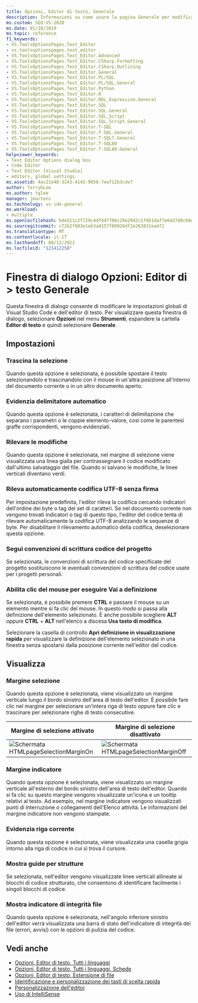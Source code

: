 ```yaml
---
title: Opzioni, Editor di testo, Generale
description: Informazioni su come usare la pagina Generale per modificare le impostazioni globali per il Visual Studio e l'editor di testo.
ms.custom: SEO-VS-2020
ms.date: 01/18/2019
ms.topic: reference
f1_keywords:
- VS.ToolsOptionsPages.Text_Editor
- vs.toolsoptionspages.text_editor
- VS.ToolsOptionsPages.Text_Editor.Advanced
- VS.ToolsOptionsPages.Text_Editor.CSharp.Formatting
- VS.ToolsOptionsPages.Text_Editor.CSharp.Outlining
- VS.ToolsOptionsPages.Text_Editor.General
- VS.ToolsOptionsPages.Text_Editor.PL/SQL
- VS.ToolsOptionsPages.Text_Editor.PL/SQL.General
- VS.ToolsOptionsPages.Text_Editor.Python
- VS.ToolsOptionsPages.Text_Editor.R
- VS.ToolsOptionsPages.Text_Editor.RDL_Expression.General
- VS.ToolsOptionsPages.Text_Editor.SQL
- VS.ToolsOptionsPages.Text_Editor.SQL.General
- VS.ToolsOptionsPages.Text_Editor.SQL_Script
- VS.ToolsOptionsPages.Text_Editor.SQL_Script.General
- VS.ToolsOptionsPages.Text_Editor.T-SQL
- VS.ToolsOptionsPages.Text_Editor.T-SQL.General
- VS.ToolsOptionsPages.Text_Editor.T-SQL7.General
- VS.ToolsOptionsPages.Text_Editor.T-SQL80
- VS.ToolsOptionsPages.Text_Editor.T-SQL80.General
helpviewer_keywords:
- Text Editor Options dialog box
- Code Editor
- Text Editor [Visual Studio]
- editors, global settings
ms.assetid: 4ac21e48-3243-4141-9058-7eaf12b3cde7
author: TerryGLee
ms.author: tglee
manager: jmartens
ms.technology: vs-ide-general
ms.workload:
- multiple
ms.openlocfilehash: b4e511c2f729c4df447f08c29e2942c1f661daf7e6437d8c60dd38175433bbd5
ms.sourcegitcommit: c72b2f603e1eb3a4157f00926df2e263831ea472
ms.translationtype: MT
ms.contentlocale: it-IT
ms.lasthandoff: 08/12/2021
ms.locfileid: "121412258"
---
```

# <a name="options-dialog-box-text-editor--general"></a>Finestra di dialogo Opzioni: Editor di \> testo Generale

Questa finestra di dialogo consente di modificare le impostazioni globali di Visual Studio Code e dell'editor di testo. Per visualizzare questa finestra di dialogo, selezionare **Opzioni** nel menu **Strumenti**, espandere la cartella **Editor di testo** e quindi selezionare **Generale**.

## <a name="settings"></a>Impostazioni

### <a name="drag-and-drop-text-editing"></a>Trascina la selezione

Quando questa opzione è selezionata, è possibile spostare il testo selezionandolo e trascinandolo con il mouse in un'altra posizione all'interno del documento corrente o in un altro documento aperto.

### <a name="automatic-delimiter-highlighting"></a>Evidenzia delimitatore automatico

Quando questa opzione è selezionata, i caratteri di delimitazione che separano i parametri o le coppie elemento-valore, così come le parentesi graffe corrispondenti, vengono evidenziati.

### <a name="track-changes"></a>Rilevare le modifiche

Quando questa opzione è selezionata, nel margine di selezione viene visualizzata una linea gialla per contrassegnare il codice modificato dall'ultimo salvataggio del file. Quando si salvano le modifiche, le linee verticali diventano verdi.

### <a name="auto-detect-utf-8-encoding-without-signature"></a>Rileva automaticamente codifica UTF-8 senza firma

Per impostazione predefinita, l'editor rileva la codifica cercando indicatori dell'ordine dei byte o tag del set di caratteri. Se nel documento corrente non vengono trovati indicatori o tag di questo tipo, l'editor del codice tenta di rilevare automaticamente la codifica UTF-8 analizzando le sequenze di byte. Per disabilitare il rilevamento automatico della codifica, deselezionare questa opzione.

### <a name="follow-project-coding-conventions"></a>Segui convenzioni di scrittura codice del progetto

Se selezionata, le convenzioni di scrittura del codice specificate del progetto sostituiscono le eventuali convenzioni di scrittura del codice usate per i progetti personali.

### <a name="enable-mouse-click-to-perform-go-to-definition"></a>Abilita clic del mouse per eseguire Vai a definizione

Se selezionata, è possibile premere **CTRL** e passare il mouse su un elemento mentre si fa clic del mouse. In questo modo si passa alla definizione dell'elemento selezionato. È anche possibile scegliere **ALT** oppure **CTRL** + **ALT** nell'elenco a discesa **Usa tasto di modifica**.

Selezionare la casella di controllo **Apri definizione in visualizzazione rapida** per visualizzare la definizione dell'elemento selezionato in una finestra senza spostarsi dalla posizione corrente nell'editor del codice.

## <a name="display"></a>Visualizza

### <a name="selection-margin"></a>Margine selezione

Quando questa opzione è selezionata, viene visualizzato un margine verticale lungo il bordo sinistro dell'area di testo dell'editor. È possibile fare clic nel margine per selezionare un'intera riga di testo oppure fare clic e trascinare per selezionare righe di testo consecutive.

|Margine di selezione attivato|Margine di selezione disattivato|
| - | - |
|![Schermata HTMLpageSelectionMarginOn](../../ide/reference/media/vxselmaron.gif)|![Schermata HTMLpageSelectionMarginOff](../../ide/reference/media/vxselmaroff.gif)|

### <a name="indicator-margin"></a>Margine indicatore

Quando questa opzione è selezionata, viene visualizzato un margine verticale all'esterno del bordo sinistro dell'area di testo dell'editor. Quando si fa clic su questo margine vengono visualizzate un'icona e un tooltip relativi al testo. Ad esempio, nel margine indicatore vengono visualizzati punti di interruzione o collegamenti dell'Elenco attività. Le informazioni del margine indicatore non vengono stampate.

### <a name="highlight-current-line"></a>Evidenzia riga corrente

Quando questa opzione è selezionata, viene visualizzata una casella grigia intorno alla riga di codice in cui si trova il cursore.

### <a name="show-structure-guide-lines"></a>Mostra guide per strutture

Se selezionata, nell'editor vengono visualizzate linee verticali allineate ai blocchi di codice strutturato, che consentono di identificare facilmente i singoli blocchi di codice.

### <a name="show-file-health-indicator"></a>Mostra indicatore di integrità file

Quando questa opzione è selezionata, nell'angolo inferiore sinistro dell'editor verrà visualizzata una barra di stato dell'indicatore di integrità dei file (errori, avvisi) con le opzioni di pulizia del codice.

## <a name="see-also"></a>Vedi anche

- [Opzioni, Editor di testo, Tutti i linguaggi](../../ide/reference/options-text-editor-all-languages.md)
- [Opzioni, Editor di testo, Tutti i linguaggi, Schede](../../ide/reference/options-text-editor-all-languages-tabs.md)
- [Opzioni, Editor di testo, Estensione di file](../../ide/reference/options-text-editor-file-extension.md)
- [Identificazione e personalizzazione dei tasti di scelta rapida](../../ide/identifying-and-customizing-keyboard-shortcuts-in-visual-studio.md)
- [Personalizzazione dell'editor](../how-to-change-text-case-in-the-editor.md)
- [Uso di IntelliSense](../../ide/using-intellisense.md)
